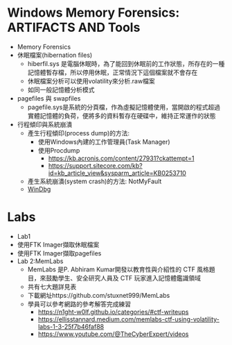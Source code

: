 # Windows Memory Forensics: ARTIFACTS AND Tools
- Memory Forensics
- 休眠檔案(hibernation files)
  - hiberfil.sys 是電腦休眠時，為了能回到休眠前的工作狀態，所存在的一種記憶體暫存檔，所以停用休眠，正常情況下這個檔案就不會存在
  - 休眠檔案分析可以使用volatility來分析.raw檔案
  - 如同一般記憶體分析模式
- pagefiles 與 swapfiles
  - pagefile.sys是系統的分頁檔，作為虛擬記憶體使用，當開啟的程式超過實體記憶體的負荷，便將多的資料暫存在硬碟中，維持正常運作的狀態
- 行程傾印與系統崩潰
  - 產生行程傾印(process dump)的方法:
    - 使用Windows內建的工作管理員(Task Manager)
    - 使用Procdump
      - https://kb.acronis.com/content/27931?ckattempt=1
      - https://support.sitecore.com/kb?id=kb_article_view&sysparm_article=KB0253710
  - 產生系統崩潰(system crash)的方法: NotMyFault
  - [WinDbg](WinDbg.md)
  

# Labs
- Lab1
- 使用FTK Imager擷取休眠檔案
- 使用FTK Imager擷取pagefiles 
- Lab 2:MemLabs
  - MemLabs 是P. Abhiram Kumar開發以教育性與介紹性的 CTF 風格題目，來鼓勵學生、安全研究人員及 CTF 玩家進入記憶體鑑識領域
  - 共有七大題詳見表
  - 下載網址https://github.com/stuxnet999/MemLabs
  - 學員可以參考網路的參考解答完成練習
    - https://n1ght-w0lf.github.io/categories/#ctf-writeups
    - https://ellisstannard.medium.com/memlabs-ctf-using-volatility-labs-1-3-25f7b46faf88
    - https://www.youtube.com/@TheCyberExpert/videos

